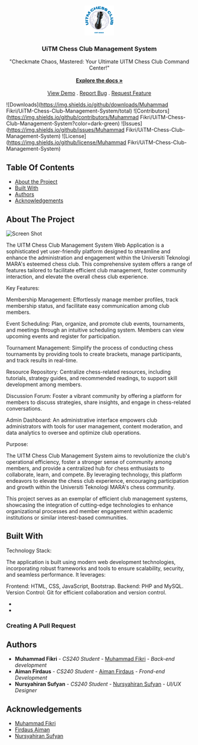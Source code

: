 <br/>
<p align="center">
  <a href="https://github.com/Muhammad Fikri/UiTM-Chess-Club-Management-System">
    <img src="/assets/images/logo/chess_club_logo.png" alt="Logo" width="80" height="80">
  </a>

  <h3 align="center">UiTM Chess Club Management System</h3>

  <p align="center">
    "Checkmate Chaos, Mastered: Your Ultimate UITM Chess Club Command Center!"
    <br/>
    <br/>
    <a href="https://github.com/Muhammad Fikri/UiTM-Chess-Club-Management-System"><strong>Explore the docs »</strong></a>
    <br/>
    <br/>
    <a href="https://github.com/Muhammad Fikri/UiTM-Chess-Club-Management-System">View Demo</a>
    .
    <a href="https://github.com/Muhammad Fikri/UiTM-Chess-Club-Management-System/issues">Report Bug</a>
    .
    <a href="https://github.com/Muhammad Fikri/UiTM-Chess-Club-Management-System/issues">Request Feature</a>
  </p>
</p>

![Downloads](https://img.shields.io/github/downloads/Muhammad Fikri/UiTM-Chess-Club-Management-System/total) ![Contributors](https://img.shields.io/github/contributors/Muhammad Fikri/UiTM-Chess-Club-Management-System?color=dark-green) ![Issues](https://img.shields.io/github/issues/Muhammad Fikri/UiTM-Chess-Club-Management-System) ![License](https://img.shields.io/github/license/Muhammad Fikri/UiTM-Chess-Club-Management-System) 

## Table Of Contents

* [About the Project](#about-the-project)
* [Built With](#built-with)
* [Authors](#authors)
* [Acknowledgements](#acknowledgements)

## About The Project

![Screen Shot](images/screenshot.png)

The UITM Chess Club Management System Web Application is a sophisticated yet user-friendly platform designed to streamline and enhance the administration and engagement within the Universiti Teknologi MARA's esteemed chess club. This comprehensive system offers a range of features tailored to facilitate efficient club management, foster community interaction, and elevate the overall chess club experience.

Key Features:

Membership Management: Effortlessly manage member profiles, track membership status, and facilitate easy communication among club members.

Event Scheduling: Plan, organize, and promote club events, tournaments, and meetings through an intuitive scheduling system. Members can view upcoming events and register for participation.

Tournament Management: Simplify the process of conducting chess tournaments by providing tools to create brackets, manage participants, and track results in real-time.

Resource Repository: Centralize chess-related resources, including tutorials, strategy guides, and recommended readings, to support skill development among members.

Discussion Forum: Foster a vibrant community by offering a platform for members to discuss strategies, share insights, and engage in chess-related conversations.

Admin Dashboard: An administrative interface empowers club administrators with tools for user management, content moderation, and data analytics to oversee and optimize club operations.



Purpose:

The UITM Chess Club Management System aims to revolutionize the club's operational efficiency, foster a stronger sense of community among members, and provide a centralized hub for chess enthusiasts to collaborate, learn, and compete. By leveraging technology, this platform endeavors to elevate the chess club experience, encouraging participation and growth within the Universiti Teknologi MARA's chess community.

This project serves as an exemplar of efficient club management systems, showcasing the integration of cutting-edge technologies to enhance organizational processes and member engagement within academic institutions or similar interest-based communities.

## Built With

Technology Stack:

The application is built using modern web development technologies, incorporating robust frameworks and tools to ensure scalability, security, and seamless performance. It leverages:

Frontend: HTML, CSS, JavaScript, Bootstrap.
Backend: PHP and MySQL.
Version Control: Git for efficient collaboration and version control.

* []()
* []()

### Creating A Pull Request



## Authors

* **Muhammad Fikri** - *CS240 Student* - [Muhammad Fikri](https://github.com/MuhammadFikri-main) - *Back-end development*
* **Aiman Firdaus** - *CS240 Student* - [Aiman Firdaus]() - *Frond-end Development*
* **Nursyahiran Sufyan** - *CS240 Student* - [Nursyahiran Sufyan]() - *UI/UX Designer*

## Acknowledgements

* [Muhammad Fikri](https://github.com/MuhammadFikri-main)
* [Firdaus Aiman]()
* [Nursyahiran Sufyan]()
